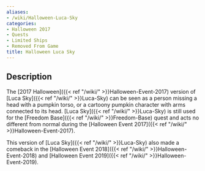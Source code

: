 ```yaml
---
aliases:
- /wiki/Halloween-Luca-Sky
categories:
- Halloween 2017
- Quests
- Limited Ships
- Removed From Game
title: Halloween Luca Sky
---
```


## Description

The [2017 Halloween]({{< ref "/wiki/" >}}Halloween-Event-2017) version of [Luca Sky]({{< ref "/wiki/" >}}Luca-Sky) can be seen as a person missing a head with a pumpkin torso, or a cartoony pumpkin character with arms connected to its head. [Luca Sky]({{< ref "/wiki/" >}}Luca-Sky) is still used for the [Freedom Base]({{< ref "/wiki/" >}}Freedom-Base) quest and acts no different from normal during the [Halloween Event 2017]({{< ref "/wiki/" >}}Halloween-Event-2017).

This version of [Luca Sky]({{< ref "/wiki/" >}}Luca-Sky) also made a comeback in the [Halloween Event 2018]({{< ref "/wiki/" >}}Halloween-Event-2018) and [Halloween Event 2019]({{< ref "/wiki/" >}}Halloween-Event-2019).